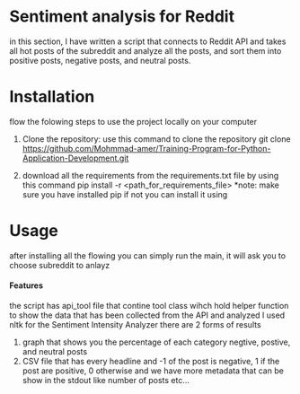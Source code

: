 # Sentiment analysis for Reddit
in this section, I have written a script that connects to Reddit API and takes all hot posts of the subreddit 
and analyze all the posts, and sort them into positive posts, negative posts, and neutral posts. 

# Installation
flow the folowing steps to use the project locally on your computer
1) Clone the repository: use this command to clone the repository 
    git clone https://github.com/Mohmmad-amer/Training-Program-for-Python-Application-Development.git

2) download all the requirements from the requirements.txt file by using this command
   pip install -r <path_for_requirements_file>
    *note: make sure you have installed pip if not you can install it using

# Usage
after installing all the flowing you can simply run the main, it will ask you to choose subreddit to anlayz


#### Features
the script has api_tool file that contine tool class wihch hold helper function to show the data that has been collected from the API and analyzed 
I used nltk for the Sentiment Intensity Analyzer
there are 2 forms of results
1) graph that shows you the percentage of each category negtive, postive, and neutral posts 
2) CSV file that has every headline and -1 of the post is negative, 1 if the post are positive, 0 otherwise
and we have more metadata that can be show in the stdout like number of posts etc...